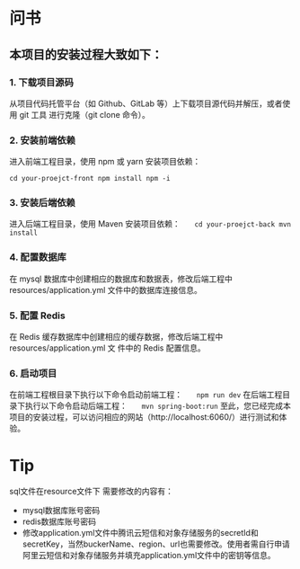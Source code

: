 # 问书

## 本项目的安装过程大致如下：

### 1. 下载项目源码

从项目代码托管平台（如 Github、GitLab 等）上下载项目源代码并解压，或者使用 git 工具 进行克隆（git clone 命令）。

### 2. 安装前端依赖

进入前端工程目录，使用 npm 或 yarn 安装项目依赖：

`cd your-proejct-front npm install npm -i`

### 3. 安装后端依赖

进入后端工程目录，使用 Maven 安装项目依赖：
`   cd your-proejct-back mvn install`

### 4. 配置数据库

在 mysql 数据库中创建相应的数据库和数据表，修改后端工程中 resources/application.yml 文件中的数据库连接信息。

### 5. 配置 Redis

在 Redis 缓存数据库中创建相应的缓存数据，修改后端工程中 resources/application.yml 文 件中的 Redis 配置信息。

### 6. 启动项目

在前端工程根目录下执行以下命令启动前端工程：
`   npm run dev`
在后端工程目录下执行以下命令启动后端工程：
`   mvn spring-boot:run`
至此，您已经完成本项目的安装过程，可以访问相应的网站（http://localhost:6060/）进行测试和体验。

# Tip
sql文件在resource文件下
需要修改的内容有：
* mysql数据库账号密码
* redis数据库账号密码
* 修改application.yml文件中腾讯云短信和对象存储服务的secretId和secretKey，当然buckerName、region、url也需要修改。使用者需自行申请阿里云短信和对象存储服务并填充application.yml文件中的密钥等信息。

